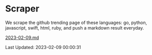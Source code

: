 # Scraper

We scrape the github trending page of these languages: go, python, javascript, swift, html, ruby, and push a markdown result everyday.

[2023-02-09.md](https://github.com/henson/Scraper/blob/master/2023-02-09.md)

Last Updated: 2023-02-09 00:00:31